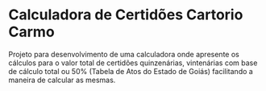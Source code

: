 # Calculadora de Certidões Cartorio Carmo
Projeto para desenvolvimento de uma calculadora onde apresente os cálculos para o valor total de certidões quinzenárias, vintenárias com base de cálculo total ou 50% (Tabela de Atos do Estado de Goiás) facilitando a maneira de calcular as mesmas.
